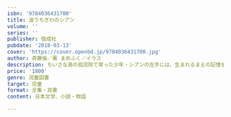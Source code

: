```yaml
---
isbn: '9784036431700'
title: 波うちぎわのシアン
volume: ''
series: ''
publisher: 偕成社
pubdate: '2018-03-13'
cover: 'https://cover.openbd.jp/9784036431700.jpg'
author: 斉藤倫／著 まめふく／イラス
description: ちいさな島の孤児院で育った少年・シアンの左手には、生まれるまえの記憶をよぶ不思議な力があった。小学館児童出版文化賞受賞作家による傑作長編。
price: '1800'
genre: 児童図書
target: 児童
format: 全集・双書
content: 日本文学、小説・物語

---
```

